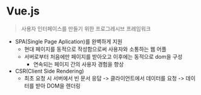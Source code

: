 # Vue.js

> 사용자 인터페이스를 만들기 위한 프로그레시브 프레임워크

- SPA(Single Page Aplication)를 완벽하게 지원
  - 현대 페이지를 동적으로 작성함으로써 사용자와 소통하는 웹 어플
  - 서버로부터 처음에만 페이지를 받아오고 이후에는 동적으로 dom을 구성
    - 연속되는 페이지 간의 사용자 경험을 향상
- CSR(Client Side Rendering)
  - 최초 요청 시 서버에서 빈 문서 응답 -> 클라이언트에서 데이터를 요청 -> 데이터를 받아 DOM을 렌더링

